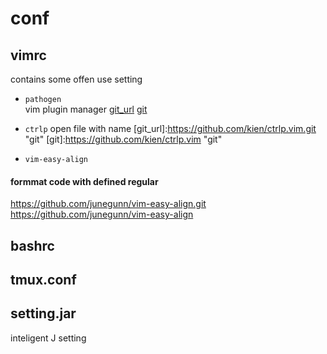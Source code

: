 # conf

## vimrc 
  contains some offen use setting
  
* `pathogen`    
 vim plugin manager
  [git_url](https://github.com/tpope/vim-pathogen.git)
  [git](https://github.com/tpope/vim-pathogen)
  
* `ctrlp` open file with name
  [git_url]:https://github.com/kien/ctrlp.vim.git "git"
  [git]:https://github.com/kien/ctrlp.vim "git"
  
* `vim-easy-align`
#### formmat code with defined regular
  https://github.com/junegunn/vim-easy-align.git https://github.com/junegunn/vim-easy-align 

## bashrc

## tmux.conf

## setting.jar 
  inteligent J setting

